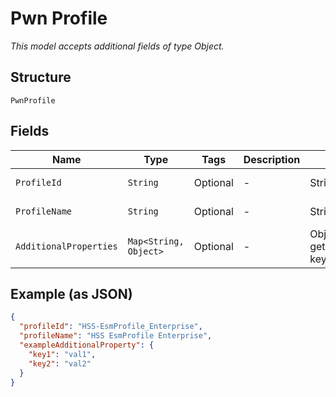 
# Pwn Profile

*This model accepts additional fields of type Object.*

## Structure

`PwnProfile`

## Fields

| Name | Type | Tags | Description | Getter | Setter |
|  --- | --- | --- | --- | --- | --- |
| `ProfileId` | `String` | Optional | - | String getProfileId() | setProfileId(String profileId) |
| `ProfileName` | `String` | Optional | - | String getProfileName() | setProfileName(String profileName) |
| `AdditionalProperties` | `Map<String, Object>` | Optional | - | Object getAdditionalProperty(String key) | additionalProperty(String key, Object value) |

## Example (as JSON)

```json
{
  "profileId": "HSS-EsmProfile_Enterprise",
  "profileName": "HSS EsmProfile Enterprise",
  "exampleAdditionalProperty": {
    "key1": "val1",
    "key2": "val2"
  }
}
```

